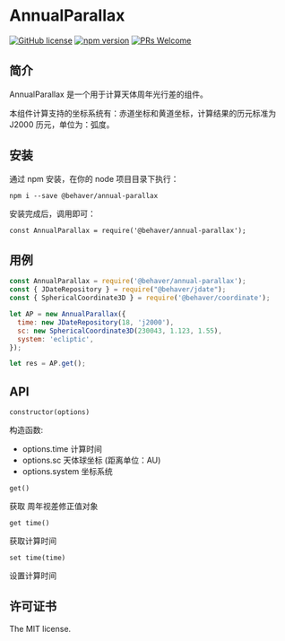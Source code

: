 # AnnualParallax

[![GitHub license](https://img.shields.io/badge/license-MIT-brightgreen.svg)](#) [![npm version](https://img.shields.io/npm/v/react.svg?style=flat)](https://www.npmjs.com/package/@behaver/annual-parallax) [![PRs Welcome](https://img.shields.io/badge/PRs-welcome-brightgreen.svg)](#)

## 简介

AnnualParallax 是一个用于计算天体周年光行差的组件。

本组件计算支持的坐标系统有：赤道坐标和黄道坐标，计算结果的历元标准为 J2000 历元，单位为：弧度。

## 安装

通过 npm 安装，在你的 node 项目目录下执行：

`npm i --save @behaver/annual-parallax`

安装完成后，调用即可：

`const AnnualParallax = require('@behaver/annual-parallax');`

## 用例

```js
const AnnualParallax = require('@behaver/annual-parallax');
const { JDateRepository } = require("@behaver/jdate");
const { SphericalCoordinate3D } = require('@behaver/coordinate');

let AP = new AnnualParallax({
  time: new JDateRepository(18, 'j2000'),
  sc: new SphericalCoordinate3D(230043, 1.123, 1.55),
  system: 'ecliptic',
});

let res = AP.get();
```

## API

`constructor(options)`

构造函数:

* options.time   计算时间
* options.sc     天体球坐标 (距离单位：AU)
* options.system 坐标系统

`get()`

获取 周年视差修正值对象

`get time()`

获取计算时间

`set time(time)`

设置计算时间

## 许可证书

The MIT license.
